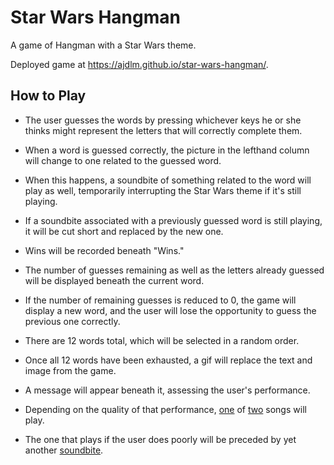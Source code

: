# Star Wars Hangman

A game of Hangman with a Star Wars theme.

Deployed game at https://ajdlm.github.io/star-wars-hangman/.

## How to Play

* The user guesses the words by pressing whichever keys he or she thinks might represent the letters that will correctly complete them.

* When a word is guessed correctly, the picture in the lefthand column will change to one related to the guessed word.

* When this happens, a soundbite of something related to the word will play as well, temporarily interrupting the Star Wars theme if it's still playing.

* If a soundbite associated with a previously guessed word is still playing, it will be cut short and replaced by the new one.

* Wins will be recorded beneath "Wins."

* The number of guesses remaining as well as the letters already guessed will be displayed beneath the current word.

* If the number of remaining guesses is reduced to 0, the game will display a new word, and the user will lose the opportunity to guess the previous one correctly.

* There are 12 words total, which will be selected in a random order.

* Once all 12 words have been exhausted, a gif will replace the text and image from the game.

* A message will appear beneath it, assessing the user's performance.

* Depending on the quality of that performance, [one](assets/audio/empire-ending-song.mp3) of [two](assets/audio/throne-room-theme) songs will play.

* The one that plays if the user does poorly will be preceded by yet another [soundbite](assets/audio/luke-no.mov).

